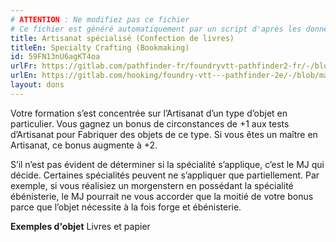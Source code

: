 ```yaml
---
# ATTENTION : Ne modifiez pas ce fichier
# Ce fichier est généré automatiquement par un script d'après les données du module Foundry VTT officiel et de sa traduction
title: Artisanat spécialisé (Confection de livres)
titleEn: Specialty Crafting (Bookmaking)
id: 59FN13nU6agKT4oa
urlFr: https://gitlab.com/pathfinder-fr/foundryvtt-pathfinder2-fr/-/blob/master/data/feats/59FN13nU6agKT4oa.htm
urlEn: https://gitlab.com/hooking/foundry-vtt---pathfinder-2e/-/blob/master/packs/data/feats.db/specialty-crafting-bookmaking.json
layout: dons
---
```

Votre formation s’est concentrée sur l’Artisanat d’un type d’objet en particulier. Vous gagnez un bonus de circonstances de +1 aux tests d’Artisanat pour Fabriquer des objets de ce type. Si vous êtes un maître en Artisanat, ce bonus augmente à +2.

S’il n’est pas évident de déterminer si la spécialité s’applique, c’est le MJ qui décide. Certaines spécialités peuvent ne s’appliquer que partiellement. Par exemple, si vous réalisiez un morgenstern en possédant la spécialité ébénisterie, le MJ pourrait ne vous accorder que la moitié de votre bonus parce que l’objet nécessite à la fois forge et ébénisterie.

**Exemples d'objet** Livres et papier
